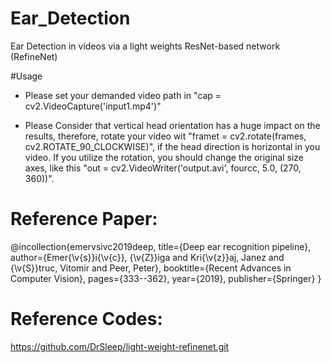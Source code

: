 # Ear_Detection
Ear Detection in videos via a light weights ResNet-based network (RefineNet)

#Usage
- Please set your demanded video path in "cap = cv2.VideoCapture('input1.mp4')"

- Please Consider that vertical head orientation has a huge impact on the results, therefore, rotate your video wit "framet = cv2.rotate(frames, cv2.ROTATE_90_CLOCKWISE)", if the head direction is horizontal in you video. If you utilize the rotation, you should change the original size axes, like this "out = cv2.VideoWriter('output.avi', fourcc, 5.0, (270, 360))".


# Reference Paper:
  @incollection{emervsivc2019deep,
  title={Deep ear recognition pipeline},
  author={Emer{\v{s}}i{\v{c}}, {\v{Z}}iga and Kri{\v{z}}aj, Janez and {\v{S}}truc, Vitomir and Peer, Peter},
  booktitle={Recent Advances in Computer Vision},
  pages={333--362},
  year={2019},
  publisher={Springer}
}

# Reference Codes:
  https://github.com/DrSleep/light-weight-refinenet.git
